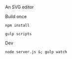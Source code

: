 An SVG editor

Build once
```
npm install

gulp scripts
```

Dev
```
node server.js &; gulp watch
```
